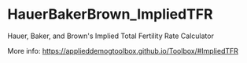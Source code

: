 # HauerBakerBrown_ImpliedTFR
Hauer, Baker, and Brown's Implied Total Fertility Rate Calculator

More info: https://applieddemogtoolbox.github.io/Toolbox/#ImpliedTFR
